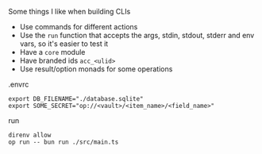 Some things I like when building CLIs

- Use commands for different actions
- Use the `run` function that accepts the args, stdin, stdout, stderr and env vars, so it's easier to test it
- Have a `core` module
- Have branded ids `acc_<ulid>` 
- Use result/option monads for some operations

.envrc
```
export DB_FILENAME="./database.sqlite"
export SOME_SECRET="op://<vault>/<item_name>/<field_name>"
```

run
```shell
direnv allow
op run -- bun run ./src/main.ts
```

